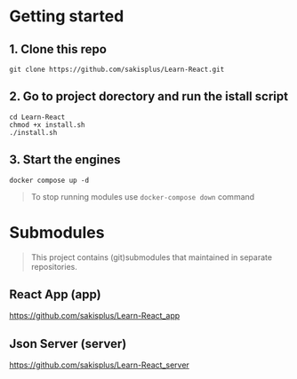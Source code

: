 # Getting started

## 1. Clone this repo

```
git clone https://github.com/sakisplus/Learn-React.git
```
## 2. Go to project dorectory and run the istall script
```
cd Learn-React
chmod +x install.sh
./install.sh
```

## 3. Start the engines
```
docker compose up -d
```

> To stop running modules use ``docker-compose down`` command


# Submodules
> This project contains (git)submodules that maintained in separate repositories.

## React App (app)
https://github.com/sakisplus/Learn-React_app

## Json Server (server)
https://github.com/sakisplus/Learn-React_server
